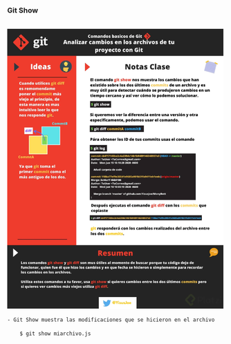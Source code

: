 
### Git Show

<br>

<img src="../img/git-show.webp" width="500px">

    - Git Show muestra las modificaciones que se hicieron en el archivo

        $ git show miarchivo.js